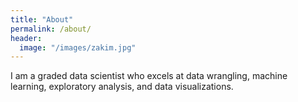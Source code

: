 ```yaml
---
title: "About"
permalink: /about/
header:
  image: "/images/zakim.jpg"
---
```


I am a graded data scientist who excels at data wrangling, machine learning, exploratory analysis, and data visualizations.


